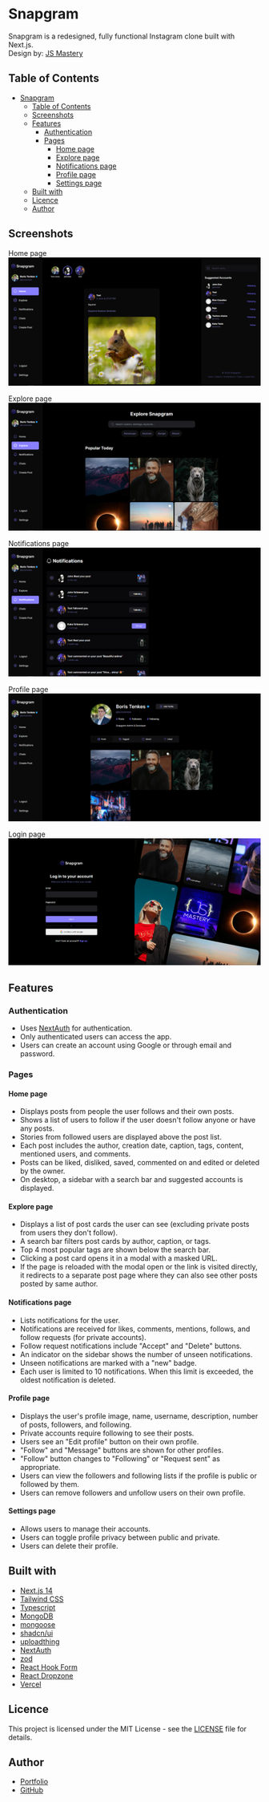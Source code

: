 # Snapgram

Snapgram is a redesigned, fully functional Instagram clone built with Next.js.<br>
Design by: [JS Mastery](https://www.youtube.com/watch?v=_W3R2VwRyF4)

## Table of Contents

- [Snapgram](#snapgram)
  - [Table of Contents](#table-of-contents)
  - [Screenshots](#screenshots)
  - [Features](#features)
    - [Authentication](#authentication)
    - [Pages](#pages)
      - [Home page](#home-page)
      - [Explore page](#explore-page)
      - [Notifications page](#notifications-page)
      - [Profile page](#profile-page)
      - [Settings page](#settings-page)
  - [Built with](#built-with)
  - [Licence](#licence)
  - [Author](#author)

## Screenshots

Home page
![Home page](./public/previews/home.png)

Explore page
![Explore page](./public/previews/explore.png)

Notifications page
![Notifications page](./public/previews/notifications.png)

Profile page
![Profile page](./public/previews/profile.png)

Login page
![Login page](./public/previews/login.png)

## Features

### Authentication

- Uses [NextAuth](https://next-auth.js.org/) for authentication.
- Only authenticated users can access the app.
- Users can create an account using Google or through email and password.

### Pages

#### Home page

- Displays posts from people the user follows and their own posts.
- Shows a list of users to follow if the user doesn't follow anyone or have any posts.
- Stories from followed users are displayed above the post list.
- Each post includes the author, creation date, caption, tags, content, mentioned users, and comments.
- Posts can be liked, disliked, saved, commented on and edited or deleted by the owner.
- On desktop, a sidebar with a search bar and suggested accounts is displayed.

#### Explore page

- Displays a list of post cards the user can see (excluding private posts from users they don't follow).
- A search bar filters post cards by author, caption, or tags.
- Top 4 most popular tags are shown below the search bar.
- Clicking a post card opens it in a modal with a masked URL.
- If the page is reloaded with the modal open or the link is visited directly, it redirects to a separate post page where they can also see other posts posted by same author.

#### Notifications page

- Lists notifications for the user.
- Notifications are received for likes, comments, mentions, follows, and follow requests (for private accounts).
- Follow request notifications include "Accept" and "Delete" buttons.
- An indicator on the sidebar shows the number of unseen notifications.
- Unseen notifications are marked with a "new" badge.
- Each user is limited to 10 notifications. When this limit is exceeded, the oldest notification is deleted.

#### Profile page

- Displays the user's profile image, name, username, description, number of posts, followers, and following.
- Private accounts require following to see their posts.
- Users see an "Edit profile" button on their own profile.
- "Follow" and "Message" buttons are shown for other profiles.
- "Follow" button changes to "Following" or "Request sent" as appropriate.
- Users can view the followers and following lists if the profile is public or followed by them.
- Users can remove followers and unfollow users on their own profile.

#### Settings page

- Allows users to manage their accounts.
- Users can toggle profile privacy between public and private.
- Users can delete their profile.

## Built with

- [Next.js 14](https://nextjs.org)
- [Tailwind CSS](https://tailwindcss.com)
- [Typescript](https://www.typescriptlang.org)
- [MongoDB](https://mongodb.com)
- [mongoose](https://mongoosejs.com)
- [shadcn/ui](https://ui.shadcn.com)
- [uploadthing](https://uploadthing.com)
- [NextAuth](https://next-auth.js.org)
- [zod](https://zod.dev)
- [React Hook Form](https://react-hook-form.com)
- [React Dropzone](https://react-dropzone.js.org)
- [Vercel](https://vercel.com)

## Licence

This project is licensed under the MIT License - see the [LICENSE](LICENSE) file for details.

## Author

- [Portfolio](https://boristenkes.com)
- [GitHub](https://github.com/boristenkes)
